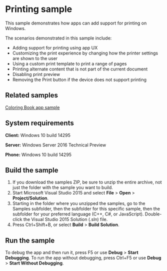 ﻿<!---
  category: ControlsLayoutAndText Printing
  samplefwlink: http://go.microsoft.com/fwlink/p/?LinkId=619984
--->

# Printing sample

This sample demonstrates how apps can add support for printing on Windows. 

The scenarios demonstrated in this sample include:

- Adding support for printing using app UX
- Customizing the print experience by changing how the printer settings are shown to the user
- Using a custom print template to print a range of pages
- Printing alternate content that is not part of the current document
- Disabling print preview
- Removing the Print button if the device does not support printing

## Related samples

[Coloring Book app sample](https://github.com/Microsoft/Windows-appsample-coloringbook)  

System requirements
-------------------

**Client:** Windows 10 build 14295

**Server:** Windows Server 2016 Technical Preview

**Phone:** Windows 10 build 14295

Build the sample
----------------

1. If you download the samples ZIP, be sure to unzip the entire archive, not just the folder with the sample you want to build. 
2. Start Microsoft Visual Studio 2015 and select **File** \> **Open** \> **Project/Solution**.
3. Starting in the folder where you unzipped the samples, go to the Samples subfolder, then the subfolder for this specific sample, then the subfolder for your preferred language (C++, C#, or JavaScript). Double-click the Visual Studio 2015 Solution (.sln) file.
4. Press Ctrl+Shift+B, or select **Build** \> **Build Solution**.

Run the sample
--------------

To debug the app and then run it, press F5 or use **Debug** \> **Start Debugging**. To run the app without debugging, press Ctrl+F5 or use **Debug** \> **Start Without Debugging**.
